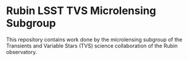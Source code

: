 # Rubin LSST TVS Microlensing Subgroup


This repository contains work done by the microlensing subgroup of the Transients and Variable Stars (TVS) science collaboration of the Rubin observatory. 

